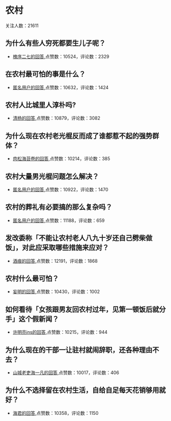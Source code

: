 #  农村 
关注人数：21611
## 为什么有些人穷死都要生儿子呢？
- [槐序二七的回答](https://www.zhihu.com/question/349216929/answer/855638591),点赞数：10524，评论数：2329
## 在农村最可怕的事是什么？
- [匿名用户的回答](https://www.zhihu.com/question/322863789/answer/1280002541),点赞数：10632，评论数：1424
## 农村人比城里人淳朴吗?
- [清杨的回答](https://www.zhihu.com/question/20593065/answer/421949401),点赞数：10879，评论数：3082
## 为什么现在农村老光棍反而成了谁都惹不起的强势群体？
- [肉松海苔卷的回答](https://www.zhihu.com/question/519653005/answer/-1922369096),点赞数：10214，评论数：385
## 农村大量男光棍问题怎么解决？
- [匿名用户的回答](https://www.zhihu.com/question/327908269/answer/759076355),点赞数：10922，评论数：1470
## 农村的葬礼有必要搞的那么复杂吗？
- [匿名用户的回答](https://www.zhihu.com/question/31782620/answer/2043598757),点赞数：11188，评论数：659
## 发改委称「不能让农村老人八九十岁还自己劈柴做饭」，对此应采取哪些措施来应对？
- [酒痕的回答](https://www.zhihu.com/question/515575250/answer/-1952179403),点赞数：12191，评论数：1868
## 农村什么最可怕？
- [妄明的回答](https://www.zhihu.com/question/298073534/answer/-2019745934),点赞数：10430，评论数：1002
## 如何看待「女孩跟男友回农村过年，见第一顿饭后就分手」这个假新闻？
- [许明亮ins的回答](https://www.zhihu.com/question/40204655/answer/85347643),点赞数：10215，评论数：944
## 为什么现在的干部一让驻村就闹辞职，还各种理由不去？
- [山城老吏海一凡的回答](https://www.zhihu.com/question/532373008/answer/-1812761799),点赞数：10017，评论数：406
## 为什么不选择留在农村生活，自给自足每天花销够用就好？
- [海君的回答](https://www.zhihu.com/question/495733175/answer/-1790494457),点赞数：10358，评论数：1150
